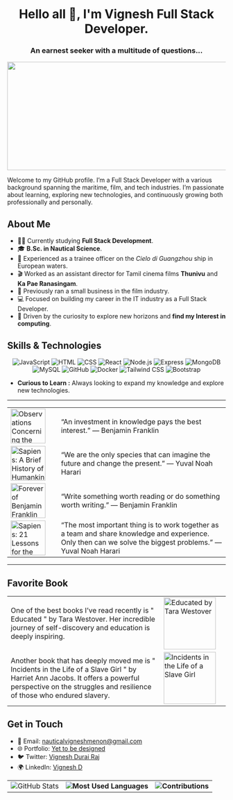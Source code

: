 <h1 align="center">Hello all 🫡, I'm Vignesh Full Stack Developer.</h1>
<h3 align="center">An earnest seeker with a multitude of questions...</h3>
<img src="https://cdn.pixabay.com/photo/2014/12/28/13/20/wordpress-581849_1280.jpg" width="1200" height="250" >

Welcome to my GitHub profile. I’m a Full Stack Developer with a various background spanning the maritime, film, and tech industries. I’m passionate about learning, exploring new technologies, and continuously growing both professionally and personally.

## About Me

- 🧑‍🎓 Currently studying **Full Stack Development**.
- 🎓 **B.Sc. in Nautical Science**.
- 🚢 Experienced as a trainee officer on the *Cielo di Guangzhou* ship in European waters.
- 🎬 Worked as an assistant director for Tamil cinema films **Thunivu** and **Ka Pae Ranasingam**.
- 💼 Previously ran a small business in the film industry.
- 💻 Focused on building my career in the IT industry as a Full Stack Developer.
- 🌟 Driven by the curiosity to explore new horizons and **find my Interest in computing**.

## Skills & Technologies

<p align="center">
  <img src="https://img.shields.io/badge/-JavaScript-F7DF1E?style=for-the-badge&logo=javascript&logoColor=black" alt="JavaScript"/>
  <img src="https://img.shields.io/badge/-HTML-E34F26?style=for-the-badge&logo=html5&logoColor=white" alt="HTML"/>
  <img src="https://img.shields.io/badge/-CSS-1572B6?style=for-the-badge&logo=css3&logoColor=white" alt="CSS"/>
  <img src="https://img.shields.io/badge/-React-61DAFB?style=for-the-badge&logo=react&logoColor=black" alt="React"/>
  <img src="https://img.shields.io/badge/-Node.js-339933?style=for-the-badge&logo=node.js&logoColor=white" alt="Node.js"/>
  <img src="https://img.shields.io/badge/-Express-000000?style=for-the-badge&logo=express&logoColor=white" alt="Express"/>
  <img src="https://img.shields.io/badge/-MongoDB-47A248?style=for-the-badge&logo=mongodb&logoColor=white" alt="MongoDB"/>
  <img src="https://img.shields.io/badge/-MySQL-4479A1?style=for-the-badge&logo=mysql&logoColor=white" alt="MySQL"/>
  <img src="https://img.shields.io/badge/-GitHub-181717?style=for-the-badge&logo=github&logoColor=white" alt="GitHub"/>
  <img src="https://img.shields.io/badge/-Docker-2496ED?style=for-the-badge&logo=docker&logoColor=white" alt="Docker"/>
  <img src="https://img.shields.io/badge/-Tailwind%20CSS-38B2AC?style=for-the-badge&logo=tailwind-css&logoColor=white" alt="Tailwind CSS"/>
  <img src="https://img.shields.io/badge/-Bootstrap-7952B3?style=for-the-badge&logo=bootstrap&logoColor=white" alt="Bootstrap"/>
</p>


- **Curious to Learn :** Always looking to expand my knowledge and explore new technologies.
---
<table>
  <tr>
    <td width="100">
      <img src="https://media.gettyimages.com/id/544177728/photo/benjamin-franklin-by-david-martin.jpg?s=1024x1024&w=gi&k=20&c=ge5qGrUIQfALPgLcjHArND621WZhBIk2Cso3JYUd0PQ=" alt="Observations Concerning the Increase of Mankind" width="80"/>
    </td>
    <td>
      “An investment in knowledge pays the best interest.”  
      —   Benjamin Franklin
    </td>
  </tr>
  <tr>
    <td width="100">
      <img src="https://www.economist.com/cdn-cgi/image/width=1424,quality=80,format=auto/content-assets/images/20220209_BID001.jpg" alt="Sapiens: A Brief History of Humankind" width="80"/>
    </td>
    <td>
      “We are the only species that can imagine the future and change the present.”  
      —   Yuval Noah Harari
    </td>
  </tr>
  <tr>
    <td width="100">
      <img src="https://media.gettyimages.com/id/544177728/photo/benjamin-franklin-by-david-martin.jpg?s=1024x1024&w=gi&k=20&c=ge5qGrUIQfALPgLcjHArND621WZhBIk2Cso3JYUd0PQ=" alt="Forever of Benjamin Franklin" width="80"/>
    </td>
    <td>
      “Write something worth reading or do something worth writing.”  
      —   Benjamin Franklin
    </td>
  </tr>
  <tr>
    <td width="100">
      <img src="https://www.economist.com/cdn-cgi/image/width=1424,quality=80,format=auto/content-assets/images/20220209_BID001.jpg" alt="Sapiens: 21 Lessons for the 21st Century" width="80" />
    </td>
    <td>
      “The most important thing is to work together as a team and share knowledge and experience. Only then can we solve the biggest problems.”  
      —   Yuval Noah Harari
    </td>
  </tr>
</table>

***


## Favorite Book
<table style="width:100%;">
  <tr>
    <td style="width:70%;">
      One of the best books I’ve read recently is " Educated " by Tara Westover. Her incredible journey of self-discovery and education is deeply inspiring.
    </td>
    <td style="width:30%;">
      <img src="https://m.media-amazon.com/images/I/71-4MkLN5jL._AC_UF1000,1000_QL80_.jpg" alt="Educated by Tara Westover" width="120"/>
    </td>

  </tr>
  <tr>
    <td style="width:70%;">
      Another book that has deeply moved me is " Incidents in the Life of a Slave Girl " by Harriet Ann Jacobs. It offers a powerful perspective on the struggles and resilience of those who endured slavery.
    </td>
    <td style="width:30%;">
      <img src="https://m.media-amazon.com/images/I/71Yi5DnztdL._SL1500_.jpg" alt="Incidents in the Life of a Slave Girl" width="120"/>
    </td>
  </tr>
</table>



## Get in Touch

- 📧 Email: [nauticalvigneshmenon@gmail.com](nauticalvigneshmenon@gmail.com)
- 🌐 Portfolio: [Yet to be designed]()
- 🐦 Twitter: [Vignesh Durai Raj]()
- 🌍 LinkedIn: [Vignesh D](https://www.linkedin.com/in/vignesh-d-389ab7144/)

<table>
  <tr>
    <td>
    <img src="https://github-readme-stats.vercel.app/api?username=Vigneshlearneveryday&show_icons=true&hide_title=true&count_private=true&hide=prs" alt="GitHub Stats"/>
    </td>
    <td>
      <strong><img src="https://github-readme-stats.vercel.app/api/top-langs/?username=Vigneshlearneveryday&layout=compact" alt="Most Used Languages"/></strong>
    </td>
    <td>
      <strong><img src="https://github-readme-streak-stats.herokuapp.com/?user=Vigneshlearneveryday" alt="Contributions"/></strong>
    </td>
  </tr>
</table>
